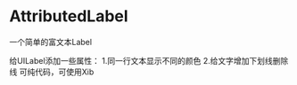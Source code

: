AttributedLabel
===============

一个简单的富文本Label

给UILabel添加一些属性： 1.同一行文本显示不同的颜色 2.给文字增加下划线删除线
可纯代码，可使用Xib
